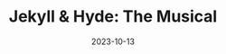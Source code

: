 ---
title: "Jekyll & Hyde: The Musical"
date: 2023-10-13
closing_date: 2023-10-22
layout: productions
featured_image: 2023_Jekyll_Hyde_The_Musical.webp
featured_image_caption: "Poster for Jekyll & Hyde: The Musical by St. Marys Little Theatre"
featured_image_attr: "St. Marys Little Theatre"
playbill:
Theatre: St. Marys Little Theatre
Venue: Theatre by the Trax
Tickets: https://www.onthestage.tickets/show/st-marys-little-theatre/64ad92cac4a06a0e416321ec
Genres:
- Musical
- Drama
- Thriller
- Horror
- Suspense
- Mystery
- Romance
- Tragedy
showtimes:
- 2023-10-13 19:00:00
- 2023-10-14 19:00:00
- 2023-10-15 14:00:00
- 2023-10-20 19:00:00
- 2023-10-21 19:00:00
- 2023-10-22 14:00:00
cast:
- Dr. Jekyll/ Hyde: Erik Nesteruk
- Edward Hyde/ Minister: Allen Langenbahn
- Bishop of Basingstoke/ Priest: Brandon Herron
- Dancing Girl:
  - Caidence San Augustin
  - Cam Rogers
  - Aren Tolbert
  - Heather Davis
  - Heike Priest
  - Vicki Wyttenbach
- Poole: Christian Pardo
- General Lord Glossop: David Wyttenbach
- Lucy: Elisha Cauthen
- Emma: Elizabeth Husser
- Bar Patron: Eric Craigmiles
- Sir Carew/Emma's Dad: Ken Johnson
- Simon Stride: Kevin McCanney
- Spider: Paul Rogers
- Utterson: Rem Farr
- Nellie: Samantha Champeau
- Lord Savage: Stuart Taylor
- Psych Patient: Suki
- Lady Beaconsfield: Susan Langenbahn
- Apothecary/Pub Customer: Tim Cauthern
- Sir Proops: Travis Land
- Ensemble:
  - Aren Tolbert
  - Caidence San Augustin
  - Cam Rogers
  - Heather Davis
  - Heike Priest
  - Eric Craigmiles
  - Vicki Wyttenbach
crew:
- Co-Director: 
  - Gloria Hurley
  - Barbara Ryan
- Tech: Brooks Nettum
- Producer: Debra Parsons
- Costume Mgr: Debra Parsons
- Building Owner: Doug Vaught
- Lighting Director: George Tweedy
- Tech Director: Landon Seal
- Music Director: Tammy Bradley
- Hair & Makeup: Virnilisa
- Set Builder: Skip Harris
- Front House Mgr: Candy Lockwood
- Set Design & Build: Elizabeth Husser
- Choreographer: Elisha Cauthen
- Photographer: Christian Pardo
understudies:
- Dr. Jekyll: Kevin McCanney
- Lucy: Heike Priest
- Emma: Heather Davis
---